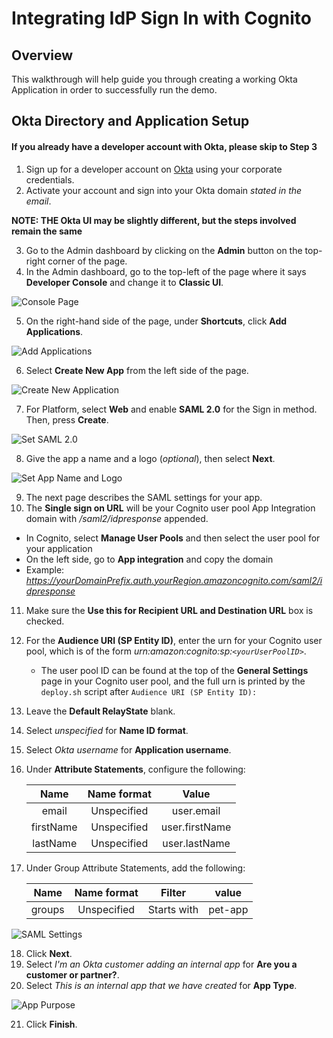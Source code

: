 # Integrating IdP Sign In with Cognito

## Overview

This walkthrough will help guide you through creating a working Okta Application in order to successfully run the demo. 

## Okta Directory and Application Setup

#### If you already have a developer account with Okta, please skip to Step 3

1. Sign up for a developer account on [Okta](https://developer.okta.com/) using your corporate credentials.
2. Activate your account and sign into your Okta domain *stated in the email*.

**NOTE: THE Okta UI may be slightly different, but the steps involved remain the same**

3. Go to the Admin dashboard by clicking on the **Admin** button on the top-right corner of the page.
4. In the Admin dashboard, go to the top-left of the page where it says **Developer Console** and change it to **Classic UI**.

![Console Page](./images/dev-classicUI.png)

5. On the right-hand side of the page, under **Shortcuts**, click **Add Applications**.

![Add Applications](./images/add-applications.png)

6. Select **Create New App** from the left side of the page.

![Create New Application](images/add-app2.png)

7. For Platform, select **Web** and enable **SAML 2.0** for the Sign in method. Then, press **Create**.

![Set SAML 2.0](images/app-integration.png)

8. Give the app a name and a logo (*optional*), then select **Next**.

![Set App Name and Logo](images/gen-settings.png)

9. The next page describes the SAML settings for your app.
10. The **Single sign on URL** will be your Cognito user pool App Integration domain with */saml2/idpresponse* appended.
   * In Cognito, select **Manage User Pools** and then select the user pool for your application
   * On the left side, go to **App integration** and copy the domain
   * Example: *https://yourDomainPrefix.auth.yourRegion.amazoncognito.com/saml2/idpresponse*
11. Make sure the **Use this for Recipient URL and Destination URL** box is checked.
12. For the **Audience URI (SP Entity ID)**, enter the urn for your Cognito user pool, which is of the form *urn:amazon:cognito:sp:`<yourUserPoolID>`*.
    * The user pool ID can be found at the top of the **General Settings** page in your Cognito user pool, and the full urn is printed by the `deploy.sh` script after `Audience URI (SP Entity ID):`
13. Leave the **Default RelayState** blank.
14. Select *unspecified* for **Name ID format**.
15. Select *Okta username* for **Application username**.
16. Under **Attribute Statements**, configure the following:

    Name | Name format | Value
    :---: | :---: | :---:
    email | Unspecified | user.email
    firstName | Unspecified | user.firstName
    lastName | Unspecified | user.lastName

17. Under Group Attribute Statements, add the following:

    Name | Name format | Filter | value
    :---: | :---: | :---: | :---:
    groups | Unspecified | Starts with | pet-app


![SAML Settings](images/saml-settings.png)

18. Click **Next**.
19. Select *I'm an Okta customer adding an internal app* for **Are you a customer or partner?**.
20. Select *This is an internal app that we have created* for **App Type**.

![App Purpose](images/app-config.png)

21. Click **Finish**.

